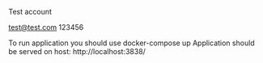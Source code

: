 Test account

test@test.com
123456

To run application you should use docker-compose up
Application should be served on host: http://localhost:3838/
